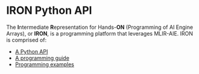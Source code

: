 # IRON Python API

The **I**ntermediate **R**epresentation for Hands-**ON** (Programming of AI Engine Arrays), or **IRON**, is a programming platform that leverages MLIR-AIE.
IRON is comprised of:
* [A Python API](https://github.com/Xilinx/mlir-aie/tree/main/python)
* [A programming guide](https://github.com/Xilinx/mlir-aie/tree/main/programming_guide)
* [Programming examples](https://github.com/Xilinx/mlir-aie/tree/main/programming_examples)